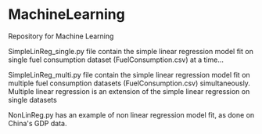 # MachineLearning
Repository for Machine Learning

SimpleLinReg_single.py file contain the simple linear regression model fit on single fuel consumption dataset (FuelConsumption.csv) at a time...

SimpleLinReg_multi.py file contain the simple linear regression model fit on multiple fuel consumption datasets (FuelConsumption.csv) simultaneously. Multiple linear regression is an extension of the simple linear regression on single datasets

NonLinReg.py has an example of non linear regression model fit, as done on China's GDP data.
